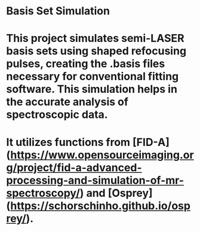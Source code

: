 # Basis Set Simulation
# This project simulates semi-LASER basis sets using shaped refocusing pulses, creating the .basis files necessary for conventional fitting software. This simulation helps in the accurate analysis of spectroscopic data.
# It utilizes functions from [FID-A] (https://www.opensourceimaging.org/project/fid-a-advanced-processing-and-simulation-of-mr-spectroscopy/)  and [Osprey] (https://schorschinho.github.io/osprey/). 
